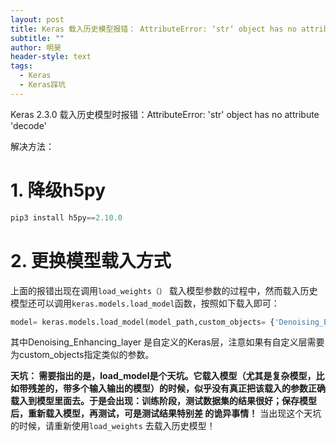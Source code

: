 ```yaml
---
layout: post
title: Keras 载入历史模型报错： AttributeError: ‘str‘ object has no attribute ‘decode‘
subtitle: ""
author: 明昊
header-style: text
tags:
  - Keras
  - Keras踩坑
---
```



Keras 2.3.0 载入历史模型时报错：AttributeError: 'str' object has no attribute 'decode'

解决方法：
# 1. 降级h5py

```python
pip3 install h5py==2.10.0
```
# 2. 更换模型载入方式
上面的报错出现在调用`load_weights（）` 载入模型参数的过程中，然而载入历史模型还可以调用`keras.models.load_model`函数，按照如下载入即可：

```python
model= keras.models.load_model(model_path,custom_objects= {'Denoising_Enhancing_layer':Denoising_Enhancing_layer},compile=False)
```
其中Denoising_Enhancing_layer 是自定义的Keras层，注意如果有自定义层需要为custom_objects指定类似的参数。

**天坑： 需要指出的是，load_model是个天坑。它载入模型（尤其是复杂模型，比如带残差的，带多个输入输出的模型）的时候，似乎没有真正把该载入的参数正确载入到模型里面去。于是会出现：训练阶段，测试数据集的结果很好；保存模型后，重新载入模型，再测试，可是测试结果特别差 的诡异事情！**
当出现这个天坑的时候，请重新使用`load_weights` 去载入历史模型！







